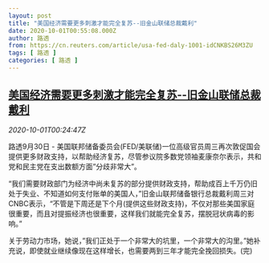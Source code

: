 ```yaml
---
layout: post
title: "美国经济需要更多刺激才能完全复苏--旧金山联储总裁戴利"
date: 2020-10-01T00:55:08.000Z
author: 路透
from: https://cn.reuters.com/article/usa-fed-daly-1001-idCNKBS26M3ZU
tags: [ 路透 ]
categories: [ 路透 ]
---
```

<!--1601513708000-->
[美国经济需要更多刺激才能完全复苏--旧金山联储总裁戴利](https://cn.reuters.com/article/usa-fed-daly-1001-idCNKBS26M3ZU)
------

<div>
<div><i>2020-10-01T00:24:47Z</i></div><p>路透9月30日 - 美国联邦储备委员会(FED/美联储)一位高级官员周三再次敦促国会提供更多财政支持，以帮助经济复苏，尽管参议院多数党领袖麦康奈尔表示，共和党和民主党在支出数额方面”分歧非常大”。</p><p>“我们需要财政部门为经济中尚未复苏的部分提供财政支持，帮助成百上千万仍旧处于失业、不知道如何支付账单的美国人，”旧金山联邦储备银行总裁戴利周三对CNBC表示，“不管是下周还是下个月(提供这些财政支持)，不仅对那些美国家庭很重要，而且对提振经济也很重要，这样我们就能完全复苏，摆脱冠状病毒的影响。”</p><p>关于劳动力市场，她说，”我们正处于一个非常大的坑里，一个非常大的沟里。”她补充说，即使就业继续像现在这样增长，也需要两到三年才能完全挽回损失。(完)</p>
</div>
